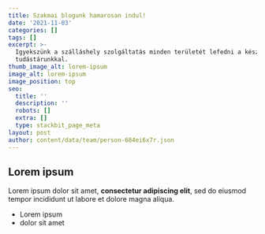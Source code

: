 ```yaml
---
title: Szakmai blogunk hamarosan indul!
date: '2021-11-03'
categories: []
tags: []
excerpt: >-
  Igyekszünk a szálláshely szolgáltatás minden területét lefedni a készülő
  tudástárunkkal.
thumb_image_alt: lorem-ipsum
image_alt: lorem-ipsum
image_position: top
seo:
  title: ''
  description: ''
  robots: []
  extra: []
  type: stackbit_page_meta
layout: post
author: content/data/team/person-684ei6x7r.json
---
```

## Lorem ipsum

Lorem ipsum dolor sit amet, **consectetur adipiscing elit**, sed do eiusmod tempor incididunt ut labore et dolore magna aliqua.

- Lorem ipsum
- dolor sit amet